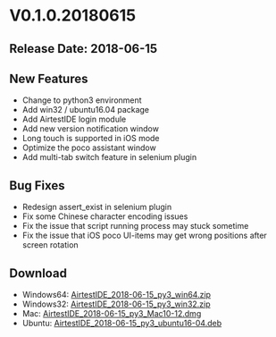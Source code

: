 # V0.1.0.20180615
## Release Date: 2018-06-15

## New Features
- Change to python3 environment
- Add win32 / ubuntu16.04 package
- Add AirtestIDE login module
- Add new version notification window
- Long touch is supported in iOS mode
- Optimize the poco assistant window
- Add multi-tab switch feature in selenium plugin

## Bug Fixes
- Redesign assert_exist in selenium plugin
- Fix some Chinese character encoding issues
- Fix the issue that script running process may stuck sometime
- Fix the issue that iOS poco UI-items may get wrong positions after screen rotation

## Download
- Windows64: [AirtestIDE_2018-06-15_py3_win64.zip](https://top.gdl.netease.com/AirtestIDE_2018-06-15_py3_win64.zip)
- Windows32: [AirtestIDE_2018-06-15_py3_win32.zip](https://top.gdl.netease.com/AirtestIDE_2018-06-15_py3_win32.zip)
- Mac: [AirtestIDE_2018-06-15_py3_Mac10-12.dmg](https://top.gdl.netease.com/AirtestIDE_2018-06-15_py3_Mac10-12.dmg)
- Ubuntu: [AirtestIDE_2018-06-15_py3_ubuntu16-04.deb](https://top.gdl.netease.com/AirtestIDE_2018-06-15_py3_ubuntu16-04.deb)
